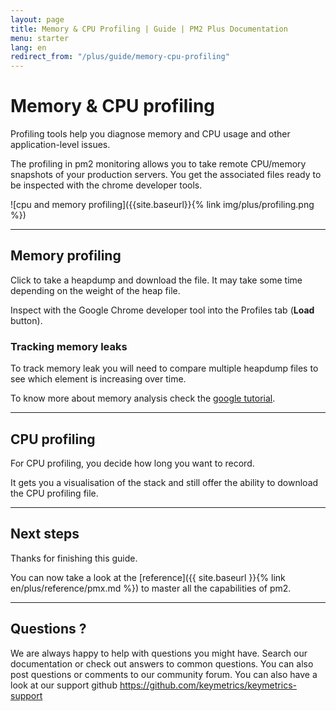 ```yaml
---
layout: page
title: Memory & CPU Profiling | Guide | PM2 Plus Documentation
menu: starter
lang: en
redirect_from: "/plus/guide/memory-cpu-profiling"
---
```


# Memory & CPU profiling

Profiling tools help you diagnose memory and CPU usage and other application-level issues.

The profiling in pm2 monitoring allows you to take remote CPU/memory snapshots of your production servers. You get the associated files ready to be inspected with the chrome developer tools.

![cpu and memory profiling]({{site.baseurl}}{% link img/plus/profiling.png %})

---

## Memory profiling

Click to take a heapdump and download the file. It may take some time depending on the weight of the heap file.

Inspect with the Google Chrome developer tool into the Profiles tab (**Load** button).

### Tracking memory leaks

To track memory leak you will need to compare multiple heapdump files to see which element is increasing over time.

To know more about memory analysis check the [google tutorial](https://developer.chrome.com/devtools/docs/heap-profiling).

---

## CPU profiling

For CPU profiling, you decide how long you want to record.

It gets you a visualisation of the stack and still offer the ability to download the CPU profiling file.

---

## Next steps

Thanks for finishing this guide.

You can now take a look at the [reference]({{ site.baseurl }}{% link en/plus/reference/pmx.md %}) to master all the capabilities of pm2.

---

## Questions ?

We are always happy to help with questions you might have. Search our documentation or check out answers to common questions. You can also post questions or comments to our community forum. You can also have a look at our support github https://github.com/keymetrics/keymetrics-support
